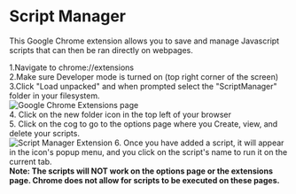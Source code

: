 # Script Manager

This Google Chrome extension allows you to save and manage Javascript scripts that can then be ran directly on webpages.

1.Navigate to chrome://extensions <br />
2.Make sure Developer mode is turned on (top right corner of the screen) <br />
3.Click "Load unpacked" and when prompted select the "ScriptManager" folder in your filesystem.<br />
![Google Chrome Extensions page](https://i.imgur.com/OHCv9jE.png) <br />
4. Click on the new folder icon in the top left of your browser <br />
5. Click on the cog to go to the options page where you Create, view, and delete your scripts.<br />
![Script Manager Extension](https://i.imgur.com/VhDAHG3.png)
6. Once you have added a script, it will appear in the icon's popup menu, and you click on the script's name to run it on the current tab.<br />
<b>Note: The scripts will NOT work on the options page or the extensions page. Chrome does not allow for scripts to be executed on these pages. </b>
